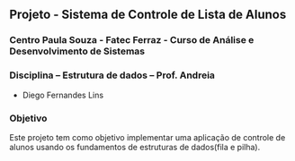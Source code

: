 ## Projeto - Sistema de Controle de Lista de Alunos
### Centro Paula Souza - Fatec Ferraz - Curso de Análise e Desenvolvimento de Sistemas
### Disciplina – Estrutura de dados – Prof. Andreia
- Diego Fernandes Lins
### Objetivo
Este projeto tem como objetivo implementar uma aplicação de controle de alunos usando os fundamentos de estruturas de dados(fila e pilha).
